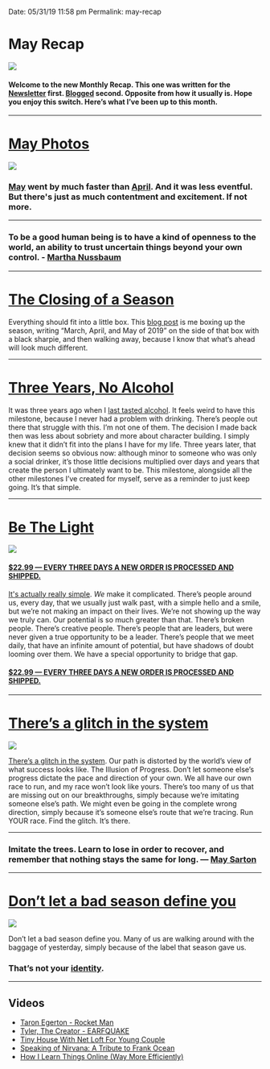 
Date: 05/31/19 11:58 pm
Permalink: may-recap

# May Recap

![][image-1]

#### Welcome to the new Monthly Recap. This one was written for the [Newsletter][1] first. [Blogged][2] second. Opposite from how it usually is. Hope you enjoy this switch. Here’s what I’ve been up to this month.

---- 

# [May Photos][3]

![][image-2]

### [May][4] went by much faster than [April][5]. And it was less eventful. But there's just as much contentment and excitement. If not more.


---- 

### To be a good human being is to have a kind of openness to the world, an ability to trust uncertain things beyond your own control. - [Martha Nussbaum][6]

---- 

# [The Closing of a Season][7]

Everything should fit into a little box. This [blog post][8] is me boxing up the season, writing “March, April, and May of 2019” on the side of that box with a black sharpie, and then walking away, because I know that what’s ahead will look much different.

---- 

# [Three Years, No Alcohol][9]

It was three years ago when I [last tasted alcohol][10]. It feels weird to have this milestone, because I never had a problem with drinking. There’s people out there that struggle with this. I’m not one of them. The decision I made back then was less about sobriety and more about character building. I simply knew that it didn’t fit into the plans I have for my life. Three years later, that decision seems so obvious now: although minor to someone who was only a social drinker, it’s those little decisions multiplied over days and years that create the person I ultimately want to be. This milestone, alongside all the other milestones I’ve created for myself, serve as a reminder to just keep going. It’s that simple.

---- 

# [Be The Light][11]

![][image-3]

#### [$22.99 — EVERY THREE DAYS A NEW ORDER IS PROCESSED AND SHIPPED.][12]

[It's actually really simple][13]. *We* make it complicated. There’s people around us, every day, that we usually just walk past, with a simple hello and a smile, but we’re not making an impact on their lives. We’re not showing up the way we truly can. Our potential is so much greater than that. There’s broken people. There’s creative people. There’s people that are leaders, but were never given a true opportunity to be a leader. There’s people that we meet daily, that have an infinite amount of potential, but have shadows of doubt looming over them. We have a special opportunity to bridge that gap.

#### [$22.99 — EVERY THREE DAYS A NEW ORDER IS PROCESSED AND SHIPPED.][14]

---- 

# [There’s a glitch in the system][15]

![][image-4]

[There’s a glitch in the system][16]. Our path is distorted by the world’s view of what success looks like. The Illusion of Progress. Don’t let someone else’s progress dictate the pace and direction of your own. We all have our own race to run, and my race won’t look like yours. There’s too many of us that are missing out on our breakthroughs, simply because we’re imitating someone else’s path. We might even be going in the complete wrong direction, simply because it’s someone else’s route that we’re tracing. Run YOUR race. Find the glitch. It’s there.

---- 

### Imitate the trees. Learn to lose in order to recover, and remember that nothing stays the same for long. — [May Sarton][17]

---- 

# [Don’t let a bad season define you][18]

![][image-5]

Don’t let a bad season define you. Many of us are walking around with the baggage of yesterday, simply because of the label that season gave us.

### That’s not your [identity][19].

---- 

## Videos

- [Taron Egerton - Rocket Man][20]
- [Tyler, The Creator - EARFQUAKE][21]
- [Tiny House With Net Loft For Young Couple][22]
- [Speaking of Nirvana: A Tribute to Frank Ocean][23]
- [How I Learn Things Online (Way More Efficiently)][24]


[1]:	https://buttondown.email/nashp/archive/may-recap/
[2]:	https://nashp.com/may-recap
[3]:	https://nashp.com/may
[4]:	https://nashp.com/may
[5]:	https://nashp.com/april
[6]:	https://nashp.com/to-be-a-good-human-being-is-to-have-a-kind-of-openness-to-the-world-an-ability-to-trust-uncertain
[7]:	https://nashp.com/close
[8]:	https://nashp.com/close
[9]:	https://nashp.com/drink
[10]:	https://nashp.com/drink
[11]:	https://nashp.com/light
[12]:	https://nshp.xyz/2vFzpyJ
[13]:	https://nashp.com/light
[14]:	https://nshp.xyz/2vFzpyJ
[15]:	https://nashp.com/glitch
[16]:	https://nashp.com/glitch
[17]:	https://nashp.com/imitate-the-trees-learn-to-lose-in-order-to-recover-and-remember-that-nothing-stays-the-same-for-long
[18]:	https://nashp.com/dont-let-a-bad-season-define-you
[19]:	https://nashp.com/dont-let-a-bad-season-define-you
[20]:	https://nashp.com/taron-egerton-rocket-man-official-video
[21]:	https://nashp.com/tyler-the-creator-earfquake-music-video
[22]:	https://nashp.com/tiny-house-with-net-loft-for-young-couple
[23]:	https://nashp.com/speaking-of-nirvana-a-tribute-to-frank-ocean
[24]:	https://nashp.com/how-i-learn-things-online-way-more-efficiently

[image-1]:	https://nashp.com/_image_cache/ef67b950-1e4c-4cb4-9a35-7eab41aa63e2.jpg
[image-2]:	https://nashp.com/_image_cache/bb6e3a03-6a7b-4029-a77a-46f1422d5740.jpg
[image-3]:	https://nashp.com/_image_cache/dd2c210f-3b60-403d-85f4-7e92c418014e.png
[image-4]:	https://nashp.com/_image_cache/b0c66e8b-6542-4f67-aa0c-30867f08010c.jpg
[image-5]:	https://nashp.com/_image_cache/b3b0adba-db5f-4fdb-80c9-7823f4f73fa4.jpg